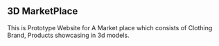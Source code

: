 ## 3D MarketPlace
This is Prototype Website for A Market place which consists of Clothing Brand, Products showcasing in 3d models.
